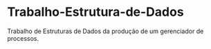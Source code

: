 # Trabalho-Estrutura-de-Dados
Trabalho de Estruturas de Dados da produção de um gerenciador de processos.
